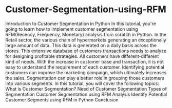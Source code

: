 # Customer-Segmentation-using-RFM
 Introduction to Customer Segmentation in Python In this tutorial, you're going to learn how to implement customer segmentation using RFM(Recency, Frequency, Monetary) analysis from scratch in Python. In the Retail sector, the various chain of hypermarkets generating an exceptionally large amount of data. This data is generated on a daily basis across the stores. This extensive database of customers transactions needs to analyze for designing profitable strategies.  All customers have different-different kind of needs. With the increase in customer base and transaction, it is not easy to understand the requirement of each customer. Identifying potential customers can improve the marketing campaign, which ultimately increases the sales. Segmentation can play a better role in grouping those customers into various segments.  In this tutorial, you will cover the following topics:  What is Customer Segmentation? Need of Customer Segmentation Types of Segmentation Customer Segmentation using RFM Analysis Identify Potential Customer Segments using RFM in Python Conclusion

